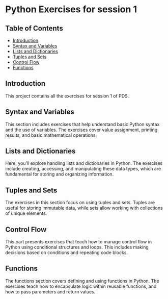 # Python Exercises for session 1

## Table of Contents
- [Introduction](#introduction)
- [Syntax and Variables](#syntax-and-variables)
- [Lists and Dictionaries](#lists-and-dictionaries)
- [Tuples and Sets](#tuples-and-sets)
- [Control Flow](#control-flow)
- [Functions](#functions)


## Introduction
This project contains all the exercises for session 1 of PDS.

## Syntax and Variables
This section includes exercises that help understand basic Python syntax and the use of variables. The exercises cover value assignment, printing results, and basic mathematical operations.

## Lists and Dictionaries
Here, you’ll explore handling lists and dictionaries in Python. The exercises include creating, accessing, and manipulating these data types, which are fundamental for storing and organizing information.

## Tuples and Sets
The exercises in this section focus on using tuples and sets. Tuples are useful for storing immutable data, while sets allow working with collections of unique elements.

## Control Flow
This part presents exercises that teach how to manage control flow in Python using conditional structures and loops. This includes making decisions based on conditions and repeating code blocks.

## Functions
The functions section covers defining and using functions in Python. The exercises teach how to encapsulate logic within reusable functions, and how to pass parameters and return values.
